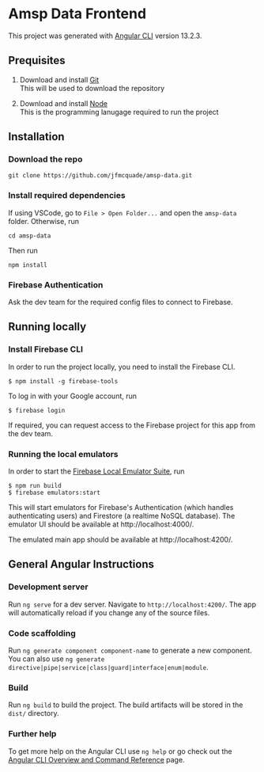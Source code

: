 # Amsp Data Frontend

This project was generated with [Angular CLI](https://github.com/angular/angular-cli) version 13.2.3.

## Prequisites

1. Download and install [Git](https://git-scm.com/downloads)  
   This will be used to download the repository

2. Download and install [Node](https://nodejs.org/en/download/)  
   This is the programming lanugage required to run the project

## Installation

### Download the repo
```
git clone https://github.com/jfmcquade/amsp-data.git
```

### Install required dependencies

If using VSCode, go to `File > Open Folder...` and open the `amsp-data` folder. Otherwise, run
```
cd amsp-data
```

Then run 
```
npm install
```

### Firebase Authentication

Ask the dev team for the required config files to connect to Firebase.

## Running locally

### Install Firebase CLI
In order to run the project locally, you need to install the Firebase CLI.
```
$ npm install -g firebase-tools
```
To log in with your Google account, run
```
$ firebase login
```
If required, you can request access to the Firebase project for this app from the dev team.

### Running the local emulators
In order to start the [Firebase Local Emulator Suite](https://firebase.google.com/docs/emulator-suite), run
```
$ npm run build
$ firebase emulators:start
```
This will start emulators for Firebase's Authentication (which handles authenticating users) and Firestore (a realtime NoSQL database). The emulator UI should be available at http://localhost:4000/.

The emulated main app should be available at http://localhost:4200/.


## General Angular Instructions

### Development server

Run `ng serve` for a dev server. Navigate to `http://localhost:4200/`. The app will automatically reload if you change any of the source files.

### Code scaffolding

Run `ng generate component component-name` to generate a new component. You can also use `ng generate directive|pipe|service|class|guard|interface|enum|module`.

### Build

Run `ng build` to build the project. The build artifacts will be stored in the `dist/` directory.

### Further help

To get more help on the Angular CLI use `ng help` or go check out the [Angular CLI Overview and Command Reference](https://angular.io/cli) page.
